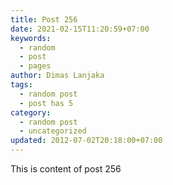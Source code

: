 ```yaml
---
title: Post 256
date: 2021-02-15T11:20:59+07:00
keywords:
  - random
  - post
  - pages
author: Dimas Lanjaka
tags:
  - random post
  - post has 5
category:
  - random post
  - uncategorized
updated: 2012-07-02T20:18:00+07:00
---
```

This is content of post 256
